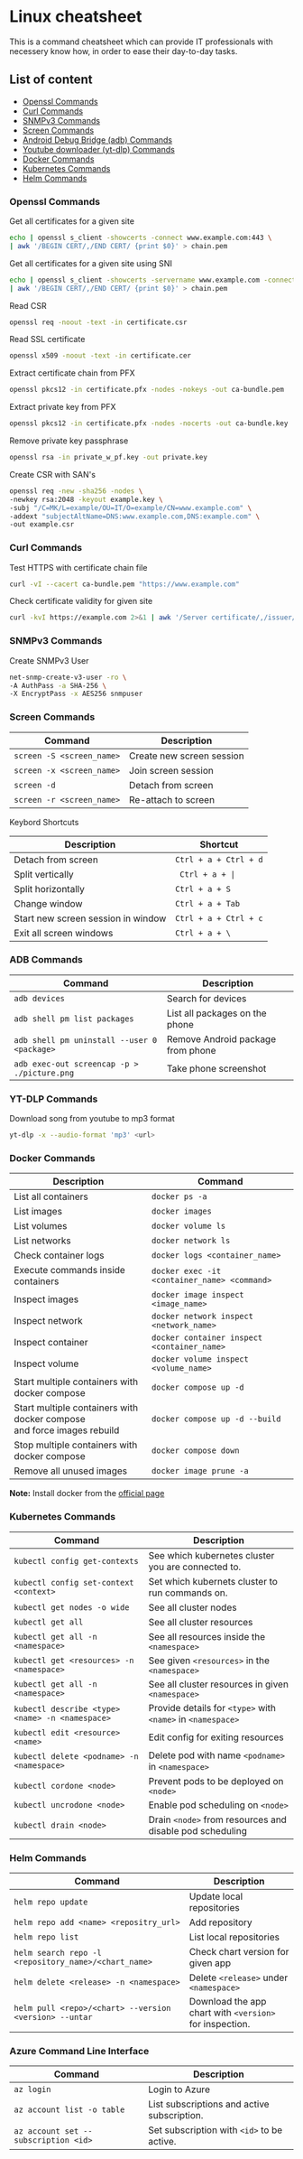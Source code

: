 # Linux cheatsheet

This is a command cheatsheet which can provide IT professionals with necessery know how, in order to ease their day-to-day tasks.

## List of content
 * [Openssl Commands](#openssl-commands)
 * [Curl Commands](#curl-commands)
 * [SNMPv3 Commands](#snmpv3-commands)
 * [Screen Commands](#screen-commands)
 * [Android Debug Bridge (adb) Commands](#adb-commands)
 * [Youtube downloader (yt-dlp) Commands](#yt-dlp-commands)
 * [Docker Commands](#docker-commands)
 * [Kubernetes Commands](#kubernetes-commands)
 * [Helm Commands](#helm-commands)

### Openssl Commands
Get all certificates for a given site
```bash
echo | openssl s_client -showcerts -connect www.example.com:443 \
| awk '/BEGIN CERT/,/END CERT/ {print $0}' > chain.pem
```

Get all certificates for a given site using SNI
```bash
echo | openssl s_client -showcerts -servername www.example.com -connect www.example.com:443 \
| awk '/BEGIN CERT/,/END CERT/ {print $0}' > chain.pem
```

Read CSR
```bash
openssl req -noout -text -in certificate.csr
```

Read SSL certificate
```bash
openssl x509 -noout -text -in certificate.cer
```

Extract certificate chain from PFX
```bash
openssl pkcs12 -in certificate.pfx -nodes -nokeys -out ca-bundle.pem
```

Extract private key from PFX
```bash
openssl pkcs12 -in certificate.pfx -nodes -nocerts -out ca-bundle.key
```

Remove private key passphrase
```bash
openssl rsa -in private_w_pf.key -out private.key
```

Create CSR with SAN's
```bash
openssl req -new -sha256 -nodes \
-newkey rsa:2048 -keyout example.key \
-subj "/C=MK/L=example/OU=IT/O=example/CN=www.example.com" \
-addext "subjectAltName=DNS:www.example.com,DNS:example.com" \
-out example.csr
```

### Curl Commands

Test HTTPS with certificate chain file
```bash
curl -vI --cacert ca-bundle.pem "https://www.example.com"
```

Check certificate validity for given site
```bash
curl -kvI https://example.com 2>&1 | awk '/Server certificate/,/issuer/ { print }'
```

### SNMPv3 Commands

Create SNMPv3 User
```bash
net-snmp-create-v3-user -ro \
-A AuthPass -a SHA-256 \
-X EncryptPass -x AES256 snmpuser
```

### Screen Commands

| Command | Description |
|-------------|---------|
|```screen -S <screen_name>```|Create new screen session|
|```screen -x <screen_name>```|Join screen session |
|```screen -d```|Detach from screen|
|```screen -r <screen_name>```|Re-attach to screen |

Keybord Shortcuts

| Description | Shortcut |
|-------------|----------|
|Detach from screen|```Ctrl + a + Ctrl + d```|   
|Split vertically  |``` Ctrl + a + \|``` |
|Split horizontally|```Ctrl + a + S```|
|Change window|```Ctrl + a + Tab```|
|Start new screen session in window|```Ctrl + a + Ctrl + c```|
|Exit all screen windows|```Ctrl + a + \```|

### ADB Commands

| Command | Description |
|-------------|---------|
|```adb devices```|Search for devices|
|```adb shell pm list packages```|List all packages on the phone|
|```adb shell pm uninstall --user 0 <package>```|Remove Android package from phone|
|```adb exec-out screencap -p > ./picture.png```|Take phone screenshot|

### YT-DLP Commands

Download song from youtube to mp3 format
```bash
yt-dlp -x --audio-format 'mp3' <url>
```

### Docker Commands

| Description | Command |
|-------------|---------|
|List all containers|```docker ps -a```|
|List images|```docker images```|
|List volumes|```docker volume ls```|
|List networks|```docker network ls```|
|Check container logs|```docker logs <container_name>```|
|Execute commands inside containers|```docker exec -it <container_name> <command>```|
|Inspect images|```docker image inspect <image_name>```|
|Inspect network|```docker network inspect <network_name>```|
|Inspect container|```docker container inspect <container_name>```|
|Inspect volume|```docker volume inspect <volume_name>```|
|Start multiple containers with docker compose|```docker compose up -d```|
|Start multiple containers with docker compose </br> and  force images rebuild|```docker compose up -d --build```|
|Stop multiple containers with docker compose|```docker compose down```|
|Remove all unused images|```docker image prune -a```|

**Note:** Install docker from the [official page](https://docs.docker.com/engine/install/)

### Kubernetes Commands

| Command | Description |
|-------------|---------|
|```kubectl config get-contexts```|See which kubernetes cluster you are connected to.|
|```kubectl config set-context <context>```|Set which kubernets cluster to run commands on.|
|```kubectl get nodes -o wide```|See all cluster nodes|
|```kubectl get all```|See all cluster resources|
|```kubectl get all -n <namespace>```|See all resources inside the `<namespace>`|
|```kubectl get <resources> -n <namespace>```|See given ```<resources>``` in the ```<namespace>```|
|```kubectl get all -n <namespace>```|See all cluster resources in given ```<namespace>```|
|`kubectl describe <type> <name> -n <namespace>`|Provide details for `<type>` with `<name>` in  `<namespace>`|
|```kubectl edit <resource> <name>```|Edit config for exiting resources|
|`kubectl delete <podname> -n <namespace>`|Delete pod with name `<podname>` in `<namespace>`|
|`kubectl cordone <node>`|Prevent pods to be deployed on `<node>`|
|`kubectl uncrodone <node>`|Enable pod scheduling on `<node>`|
|`kubectl drain <node>`|Drain `<node>` from resources and disable pod scheduling|

### Helm Commands

| Command |Description|
|-------------|---------|
|`helm repo update`|Update local repositories|
|`helm repo add <name> <repositry_url>`|Add repository|
|`helm repo list`|List local repositories|
|`helm search repo -l <repository_name>/<chart_name>`|Check chart version for given app|
|`helm delete <release> -n <namespace>`| Delete `<release>` under `<namespace>`|
|`helm pull <repo>/<chart> --version <version> --untar`|Download the app chart with `<version>` for inspection.|

### Azure Command Line Interface
| Command |Description|
|-------------|---------|
|`az login`| Login to Azure |
|`az account list -o table`| List subscriptions and active subscription. |
|`az account set --subscription <id>`| Set subscription with `<id>` to be active. |